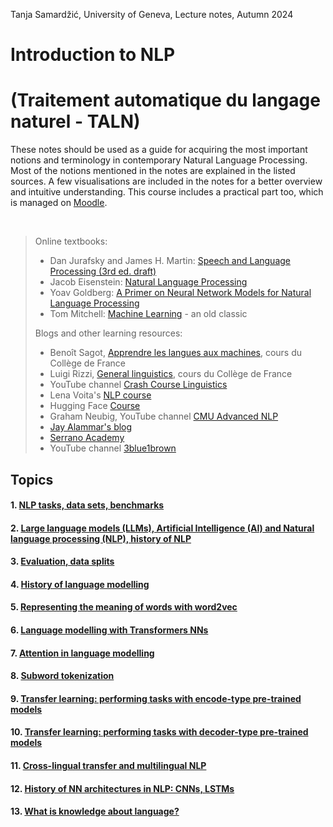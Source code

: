 Tanja Samardžić, University of Geneva, Lecture notes, Autumn 2024


# Introduction to NLP   
# (Traitement automatique du langage naturel - TALN)  

These notes should be used as a guide for acquiring the most important notions and terminology in contemporary  Natural Language Processing. Most of the notions mentioned in the notes are explained in the listed sources. A few visualisations are included in the notes for a better overview and intuitive understanding. This course includes a practical part too, which is managed on [Moodle](https://moodle.unige.ch/enrol/index.php?id=20058).

&nbsp; 

> Online textbooks:
> - Dan Jurafsky and James H. Martin: [Speech and Language Processing (3rd ed. draft)](https://web.stanford.edu/~jurafsky/slp3/)
> - Jacob Eisenstein: [Natural Language Processing](https://github.com/jacobeisenstein/gt-nlp-class/blob/master/notes/eisenstein-nlp-notes.pdf)
> - Yoav Goldberg: [A Primer on Neural Network Models for Natural Language Processing](https://u.cs.biu.ac.il/~yogo/nnlp.pdf)
> - Tom Mitchell: [Machine Learning](https://www.cs.cmu.edu/afs/cs.cmu.edu/user/mitchell/ftp/mlbook.html) - an old classic
> 
> Blogs and other learning resources:
> - Benoît Sagot, [Apprendre les langues aux machines](https://www.college-de-france.fr/fr/agenda/lecture/apprendre-les-langues-aux-machines), cours du Collège de France
> - Luigi Rizzi, [General linguistics](https://www.college-de-france.fr/en/chair/luigi-rizzi-general-linguistics-statutory-chair/events), cours du Collège de France
> - YouTube channel [Crash Course Linguistics](https://youtube.com/playlist?list=PL8dPuuaLjXtP5mp25nStsuDzk2blncJDW)
> - Lena Voita's [NLP course](https://lena-voita.github.io/nlp_course.html#main_page_content)
> - Hugging Face [Course](https://huggingface.co/course/chapter1/1)
> - Graham Neubig, YouTube channel [CMU Advanced NLP](https://www.youtube.com/@neubig/playlists) 
> - [Jay Alammar's blog](http://jalammar.github.io)
> - [Serrano Academy](https://serrano.academy) 
> - YouTube channel [3blue1brown](https://www.youtube.com/c/3blue1brown)


## Topics




#### 1. [NLP tasks, data sets, benchmarks](https://tsamardzic.github.io/nlp_intro/2.html)

#### 2. [Large language models (LLMs), Artificial Intelligence (AI) and Natural language processing (NLP), history of NLP](https://tsamardzic.github.io/nlp_intro/1.html) 

#### 3. [Evaluation, data splits](https://tsamardzic.github.io/nlp_intro/3.html)

#### 4. [History of language modelling](https://tsamardzic.github.io/nlp_intro/4.html)

#### 5. [Representing the meaning of words with word2vec](https://tsamardzic.github.io/nlp_intro/5.html)


#### 6. [Language modelling with Transformers NNs](https://tsamardzic.github.io/nlp_intro/6.html)

#### 7. [Attention in language modelling](https://tsamardzic.github.io/nlp_intro/7.html)

#### 8. [Subword tokenization](https://tsamardzic.github.io/nlp_intro/8.html)

#### 9. [Transfer learning: performing tasks with encode-type pre-trained models](https://tsamardzic.github.io/nlp_intro/9.html)

#### 10. [Transfer learning: performing tasks with decoder-type pre-trained models](https://tsamardzic.github.io/nlp_intro/10.html)

#### 11. [Cross-lingual transfer and multilingual NLP](https://tsamardzic.github.io/nlp_intro/11.html)

#### 12. [History of NN architectures in NLP: CNNs, LSTMs](https://tsamardzic.github.io/nlp_intro/12.html)

#### 13. [What is knowledge about language?](https://tsamardzic.github.io/nlp_intro/13.html)


&nbsp; 

&nbsp; 



